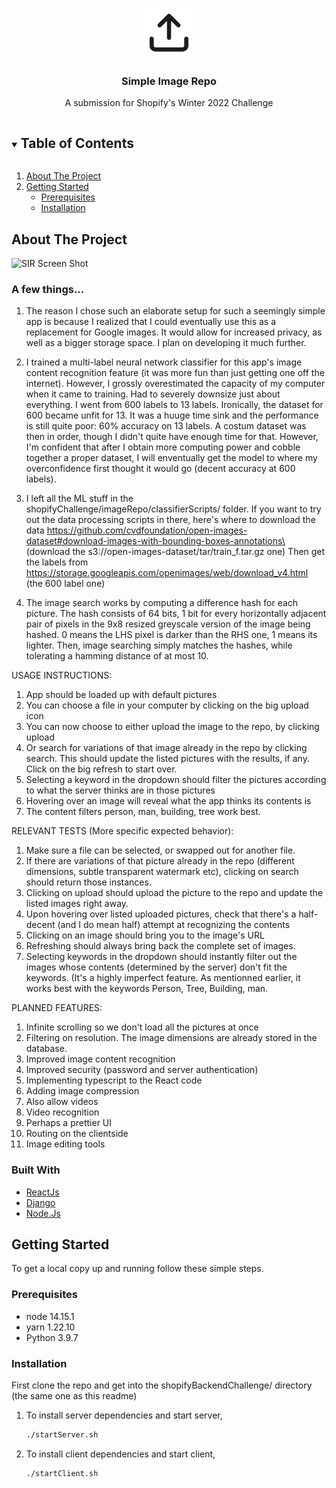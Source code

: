 <!-- PROJECT LOGO -->
<br />
<p align="center">
  <a href="https://github.com/therealaleks/shopifyBackendChallenge">
    <img src="images/logo.png" alt="Logo" width="80" height="80">
  </a>

  <h3 align="center">Simple Image Repo</h3>

  <p align="center">
    A submission for Shopify's Winter 2022 Challenge
  </p>
</p>



<!-- TABLE OF CONTENTS -->
<details open="open">
  <summary><h2 style="display: inline-block">Table of Contents</h2></summary>
  <ol>
    <li>
      <a href="#about-the-project">About The Project</a>
    </li>
    <li>
      <a href="#getting-started">Getting Started</a>
      <ul>
        <li><a href="#prerequisites">Prerequisites</a></li>
        <li><a href="#installation">Installation</a></li>
      </ul>
    </li>
  </ol>
</details>



<!-- ABOUT THE PROJECT -->
## About The Project

![SIR Screen Shot](images/screenshot.png)

### A few things...

1. The reason I chose such an elaborate setup for such a seemingly simple app is because I realized that I could eventually use this as a replacement for Google images. It would allow for increased privacy, as well as a bigger storage space. I plan on developing it much further.

2. I trained a multi-label neural network classifier for this app's image content recognition feature (it was more fun than just getting one off the internet). However, I grossly overestimated the capacity of my computer when it came to training. Had to severely downsize just about everything. I went from 600 labels to 13 labels. Ironically, the dataset for 600 became unfit for 13. It was a huuge time sink and the performance is still quite poor: 60% accuracy on 13 labels. A costum dataset was then in order, though I didn't quite have enough time for that. However, I'm confident that after I obtain more computing power and cobble together a proper dataset, I will enventually get the model to where my overconfidence first thought it would go (decent accuracy at 600 labels). 

3. I left all the ML stuff in the shopifyChallenge/imageRepo/classifierScripts/ folder. If you want to try out the data processing scripts in there, here's where to download the data
    https://github.com/cvdfoundation/open-images-dataset#download-images-with-bounding-boxes-annotations\
    (download the s3://open-images-dataset/tar/train_f.tar.gz one)
    Then get the labels from https://storage.googleapis.com/openimages/web/download_v4.html (the 600 label one)
   
 4. The image search works by computing a difference hash for each picture. The hash consists of 64 bits, 1 bit for every horizontally adjacent pair of pixels in the 9x8 resized greyscale version of the image being hashed. 0 means the LHS pixel is darker than the RHS one, 1 means its lighter. Then, image searching simply matches the hashes, while tolerating a hamming distance of at most 10. 

USAGE INSTRUCTIONS:

1. App should be loaded up with default pictures
2. You can choose a file in your computer by clicking on the big upload icon
3. You can now choose to either upload the image to the repo, by clicking upload
4. Or search for variations of that image already in the repo by clicking search. This should update the listed pictures with the results, if any. Click on the big refresh to start over.
6. Selecting a keyword in the dropdown should filter the pictures according to what the server thinks are in those pictures
7. Hovering over an image will reveal what the app thinks its contents is
8. The content filters person, man, building, tree work best. 

RELEVANT TESTS (More specific expected behavior):

1. Make sure a file can be selected, or swapped out for another file.
2. If there are variations of that picture already in the repo (different dimensions, subtle transparent watermark etc), clicking on search should return those instances.
3. Clicking on upload should upload the picture to the repo and update the listed images right away. 
4. Upon hovering over listed uploaded pictures, check that there's a half-decent (and I do mean half) attempt at recognizing the contents
5. Clicking on an image should bring you to the image's URL
6. Refreshing should always bring back the complete set of images.
7. Selecting keywords in the dropdown should instantly filter out the images whose contents (determined by the server) don't fit the keywords. (It's a highly imperfect feature. As mentionned earlier, it works best with the keywords Person, Tree, Building, man.

PLANNED FEATURES:
1. Infinite scrolling so we don't load all the pictures at once
2. Filtering on resolution. The image dimensions are already stored in the database.
3. Improved image content recognition
4. Improved security (password and server authentication)
5. Implementing typescript to the React code
6. Adding image compression
7. Also allow videos
8. Video recognition
9. Perhaps a prettier UI
10. Routing on the clientside
11. Image editing tools

### Built With

* [ReactJs](https://reactjs.org/)
* [Django](https://www.djangoproject.com/)
* [Node.Js](https://nodejs.org/en/)



<!-- GETTING STARTED -->
## Getting Started

To get a local copy up and running follow these simple steps.

### Prerequisites

* node 14.15.1
* yarn 1.22.10
* Python 3.9.7

### Installation

First clone the repo and get into the shopifyBackendChallenge/ directory (the same one as this readme)

1. To install server dependencies and start server,
   ```sh
   ./startServer.sh
   ```
2. To install client dependencies and start client,
   ```sh
   ./startClient.sh
   ```




<!-- MARKDOWN LINKS & IMAGES -->
<!-- https://www.markdownguide.org/basic-syntax/#reference-style-links -->
[contributors-shield]: https://img.shields.io/github/contributors/github_username/repo.svg?style=for-the-badge
[contributors-url]: https://github.com/github_username/repo_name/graphs/contributors
[forks-shield]: https://img.shields.io/github/forks/github_username/repo.svg?style=for-the-badge
[forks-url]: https://github.com/github_username/repo_name/network/members
[stars-shield]: https://img.shields.io/github/stars/github_username/repo.svg?style=for-the-badge
[stars-url]: https://github.com/github_username/repo_name/stargazers
[issues-shield]: https://img.shields.io/github/issues/github_username/repo.svg?style=for-the-badge
[issues-url]: https://github.com/github_username/repo_name/issues
[license-shield]: https://img.shields.io/github/license/github_username/repo.svg?style=for-the-badge
[license-url]: https://github.com/github_username/repo_name/blob/master/LICENSE.txt
[linkedin-shield]: https://img.shields.io/badge/-LinkedIn-black.svg?style=for-the-badge&logo=linkedin&colorB=555
[linkedin-url]: https://linkedin.com/in/github_username
